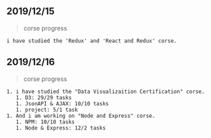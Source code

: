 ## 2019/12/15
  > corse progress
  
    i have studied the 'Redux' and 'React and Redux' corse.
## 2019/12/16
  > corse progress
  
    1. i have studied the "Data Visualizaition Certification" corse.
       1. D3: 29/29 tasks
       1. JsonAPI & AJAX: 10/10 tasks
       1. project: 5/1 task
    1. And i am working on "Node and Express" corse.
       1. NPM: 10/10 tasks
       1. Node & Express: 12/2 tasks
